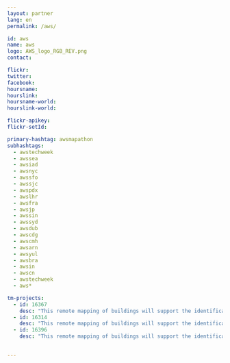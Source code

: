 ```yaml
---
layout: partner
lang: en
permalink: /aws/

id: aws
name: aws
logo: AWS_logo_RGB_REV.png
contact: 

flickr:
twitter: 
facebook: 
hoursname: 
hourslink: 
hoursname-world: 
hourslink-world: 

flickr-apikey:
flickr-setId:

primary-hashtag: awsmapathon
subhashtags:
  - awstechweek
  - awssea
  - awsiad
  - awsnyc
  - awssfo
  - awssjc
  - awspdx
  - awslhr
  - awsfra
  - awsjp
  - awssin
  - awssyd
  - awsdub
  - awscdg
  - awscmh
  - awsarn
  - awsyul
  - awsbra
  - awsin
  - awscn
  - awstechweek
  - aws*

tm-projects:
  - id: 16367
    desc: "This remote mapping of buildings will support the identification and characterization of settlements, as well as the implementation of planned activities and largely the generation of data for humanitarian activities."
  - id: 16314
    desc: "This remote mapping of buildings will support the identification and characterization of settlements, as well as the implementation of planned activities and largely the generation of data for humanitarian activities."
  - id: 16396
    desc: "This remote mapping of buildings will support the identification and characterization of settlements, as well as the implementation of planned activities and largely the generation of data for humanitarian activities."

    
---
```

